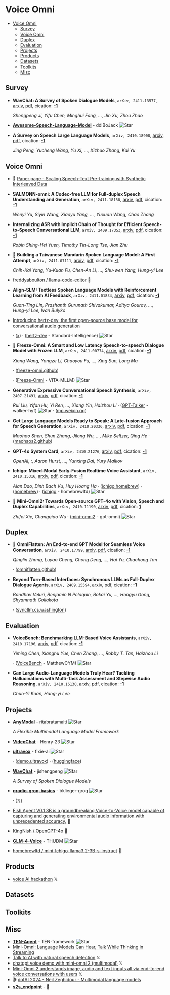 # Voice Omni

- [Voice Omni](#voice-omni) 
  - [Survey](#survey)
  - [Voice Omni](#voice-omni-1)
  - [Duplex](#duplex)
  - [Evaluation](#evaluation)
  - [Projects](#projects)
  - [Products](#products)
  - [Datasets](#datasets)
  - [Toolkits](#toolkits)
  - [Misc](#misc)


## Survey

- **WavChat: A Survey of Spoken Dialogue Models**, `arXiv, 2411.13577`, [arxiv](http://arxiv.org/abs/2411.13577v1), [pdf](http://arxiv.org/pdf/2411.13577v1.pdf), cication: [**-1**](None) 

	 *Shengpeng Ji, Yifu Chen, Minghui Fang, ..., Jin Xu, Zhou Zhao*
- [**Awesome-Speech-Language-Model**](https://github.com/ddlBoJack/Awesome-Speech-Language-Model) - ddlBoJack ![Star](https://img.shields.io/github/stars/ddlBoJack/Awesome-Speech-Language-Model.svg?style=social&label=Star) 
- **A Survey on Speech Large Language Models**, `arXiv, 2410.18908`, [arxiv](http://arxiv.org/abs/2410.18908v2), [pdf](http://arxiv.org/pdf/2410.18908v2.pdf), cication: [**-1**](None) 

	 *Jing Peng, Yucheng Wang, Yu Xi, ..., Xizhuo Zhang, Kai Yu*

## Voice Omni

- 🌟 [Paper page - Scaling Speech-Text Pre-training with Synthetic Interleaved Data](https://huggingface.co/papers/2411.17607)
- **SALMONN-omni: A Codec-free LLM for Full-duplex Speech Understanding and 
  Generation**, `arXiv, 2411.18138`, [arxiv](http://arxiv.org/abs/2411.18138v1), [pdf](http://arxiv.org/pdf/2411.18138v1.pdf), cication: [**-1**](None) 

	 *Wenyi Yu, Siyin Wang, Xiaoyu Yang, ..., Yuxuan Wang, Chao Zhang*
- **Internalizing ASR with Implicit Chain of Thought for Efficient 
  Speech-to-Speech Conversational LLM**, `arXiv, 2409.17353`, [arxiv](http://arxiv.org/abs/2409.17353v3), [pdf](http://arxiv.org/pdf/2409.17353v3.pdf), cication: [**-1**](None) 

	 *Robin Shing-Hei Yuen, Timothy Tin-Long Tse, Jian Zhu*
- 🌟 **Building a Taiwanese Mandarin Spoken Language Model: A First Attempt**, `arXiv, 2411.07111`, [arxiv](http://arxiv.org/abs/2411.07111v1), [pdf](http://arxiv.org/pdf/2411.07111v1.pdf), cication: [**-1**](None) 

	 *Chih-Kai Yang, Yu-Kuan Fu, Chen-An Li, ..., Shu-wen Yang, Hung-yi Lee*
- [freddyaboulton / llama-code-editor](https://huggingface.co/spaces/freddyaboulton/llama-code-editor/tree/main)  🤗 
- **Align-SLM: Textless Spoken Language Models with Reinforcement Learning 
  from AI Feedback**, `arXiv, 2411.01834`, [arxiv](http://arxiv.org/abs/2411.01834v1), [pdf](http://arxiv.org/pdf/2411.01834v1.pdf), cication: [**-1**](None) 

	 *Guan-Ting Lin, Prashanth Gurunath Shivakumar, Aditya Gourav, ..., Hung-yi Lee, Ivan Bulyko*
- [Introducing hertz-dev, the first open-source base model for conversational audio generation](https://si.inc/hertz-dev/) 

	 · ([x](https://x.com/si_pbc/status/1853184307063660723)) · ([hertz-dev](https://github.com/Standard-Intelligence/hertz-dev?tab=readme-ov-file) - Standard-Intelligence) ![Star](https://img.shields.io/github/stars/Standard-Intelligence/hertz-dev.svg?style=social&label=Star)
- 🌟 **Freeze-Omni: A Smart and Low Latency Speech-to-speech Dialogue Model 
  with Frozen LLM**, `arXiv, 2411.00774`, [arxiv](http://arxiv.org/abs/2411.00774v1), [pdf](http://arxiv.org/pdf/2411.00774v1.pdf), cication: [**-1**](None) 

	 *Xiong Wang, Yangze Li, Chaoyou Fu, ..., Xing Sun, Long Ma*

	 · ([freeze-omni.github](https://freeze-omni.github.io/))

	 · ([Freeze-Omni](https://github.com/VITA-MLLM/Freeze-Omni) - VITA-MLLM) ![Star](https://img.shields.io/github/stars/VITA-MLLM/Freeze-Omni.svg?style=social&label=Star)
- **Generative Expressive Conversational Speech Synthesis**, `arXiv, 2407.21491`, [arxiv](http://arxiv.org/abs/2407.21491v2), [pdf](http://arxiv.org/pdf/2407.21491v2.pdf), cication: [**-1**](None) 

	 *Rui Liu, Yifan Hu, Yi Ren, ..., Xiang Yin, Haizhou Li* · ([GPT-Talker](https://github.com/walker-hyf/GPT-Talker?tab=readme-ov-file) - walker-hyf) ![Star](https://img.shields.io/github/stars/walker-hyf/GPT-Talker.svg?style=social&label=Star) · ([mp.weixin.qq](https://mp.weixin.qq.com/s/bF4qnMrxcDSbVYHi4jGF_A))
- **Get Large Language Models Ready to Speak: A Late-fusion Approach for 
  Speech Generation**, `arXiv, 2410.20336`, [arxiv](http://arxiv.org/abs/2410.20336v1), [pdf](http://arxiv.org/pdf/2410.20336v1.pdf), cication: [**-1**](None)

	 *Maohao Shen, Shun Zhang, Jilong Wu, ..., Mike Seltzer, Qing He* · ([maohaos2.github](https://maohaos2.github.io/TTS-Llama-MoLE-Llama/))
- **GPT-4o System Card**, `arXiv, 2410.21276`, [arxiv](http://arxiv.org/abs/2410.21276v1), [pdf](http://arxiv.org/pdf/2410.21276v1.pdf), cication: [**-1**](None) 

	 *OpenAI, :, Aaron Hurst, ..., Yunxing Dai, Yury Malkov*
- **Ichigo: Mixed-Modal Early-Fusion Realtime Voice Assistant**, `arXiv, 2410.15316`, [arxiv](http://arxiv.org/abs/2410.15316v1), [pdf](http://arxiv.org/pdf/2410.15316v1.pdf), cication: [**-1**](None) 

	 *Alan Dao, Dinh Bach Vu, Huy Hoang Ha* · ([ichigo.homebrew](https://ichigo.homebrew.ltd/)) · ([homebrew](https://homebrew.ltd/)) · ([ichigo](https://github.com/homebrewltd/ichigo) - homebrewltd) ![Star](https://img.shields.io/github/stars/homebrewltd/ichigo.svg?style=social&label=Star)
- 🌟 **Mini-Omni2: Towards Open-source GPT-4o with Vision, Speech and Duplex 
  Capabilities**, `arXiv, 2410.11190`, [arxiv](http://arxiv.org/abs/2410.11190v2), [pdf](http://arxiv.org/pdf/2410.11190v2.pdf), cication: [**1**](https://scholar.google.com/scholar?cites=14534896134025731094&as_sdt=2005&sciodt=0,5&hl=en&oe=ASCII)

	 *Zhifei Xie, Changqiao Wu* · ([mini-omni2](https://github.com/gpt-omni/mini-omni2) - gpt-omni) ![Star](https://img.shields.io/github/stars/gpt-omni/mini-omni2.svg?style=social&label=Star)

## Duplex

- 🌟 **OmniFlatten: An End-to-end GPT Model for Seamless Voice Conversation**, `arXiv, 2410.17799`, [arxiv](http://arxiv.org/abs/2410.17799v1), [pdf](http://arxiv.org/pdf/2410.17799v1.pdf), cication: [**-1**](None) 

	 *Qinglin Zhang, Luyao Cheng, Chong Deng, ..., Hai Yu, Chaohong Tan*

	 · ([omniflatten.github](https://omniflatten.github.io/))
- **Beyond Turn-Based Interfaces: Synchronous LLMs as Full-Duplex Dialogue 
  Agents**, `arXiv, 2409.15594`, [arxiv](http://arxiv.org/abs/2409.15594v1), [pdf](http://arxiv.org/pdf/2409.15594v1.pdf), cication: [**-1**](None)

	 *Bandhav Veluri, Benjamin N Peloquin, Bokai Yu, ..., Hongyu Gong, Shyamnath Gollakota*

	 · ([syncllm.cs.washington](https://syncllm.cs.washington.edu/))

## Evaluation

- **VoiceBench: Benchmarking LLM-Based Voice Assistants**, `arXiv, 2410.17196`, [arxiv](http://arxiv.org/abs/2410.17196v1), [pdf](http://arxiv.org/pdf/2410.17196v1.pdf), cication: [**-1**](None) 

	 *Yiming Chen, Xianghu Yue, Chen Zhang, ..., Robby T. Tan, Haizhou Li*

	 · ([VoiceBench](https://github.com/MatthewCYM/VoiceBench) - MatthewCYM) ![Star](https://img.shields.io/github/stars/MatthewCYM/VoiceBench.svg?style=social&label=Star)
- **Can Large Audio-Language Models Truly Hear? Tackling Hallucinations with 
  Multi-Task Assessment and Stepwise Audio Reasoning**, `arXiv, 2410.16130`, [arxiv](http://arxiv.org/abs/2410.16130v1), [pdf](http://arxiv.org/pdf/2410.16130v1.pdf), cication: [**-1**](None)

	 *Chun-Yi Kuan, Hung-yi Lee*

## Projects

- [**AnyModal**](https://github.com/ritabratamaiti/AnyModal) - ritabratamaiti ![Star](https://img.shields.io/github/stars/ritabratamaiti/AnyModal.svg?style=social&label=Star) 

	 *A Flexible Multimodal Language Model Framework*
- [**VideoChat**](https://github.com/Henry-23/VideoChat) - Henry-23 ![Star](https://img.shields.io/github/stars/Henry-23/VideoChat.svg?style=social&label=Star) 
- [**ultravox**](https://github.com/fixie-ai/ultravox) - fixie-ai ![Star](https://img.shields.io/github/stars/fixie-ai/ultravox.svg?style=social&label=Star) 

	 · ([demo.ultravox](https://demo.ultravox.ai/)) · ([huggingface](https://huggingface.co/fixie-ai/))
- [**WavChat**](https://github.com/jishengpeng/WavChat) - jishengpeng ![Star](https://img.shields.io/github/stars/jishengpeng/WavChat.svg?style=social&label=Star) 

	 *A Survey of Spoken Dialogue Models*
- [**gradio-groq-basics**](https://github.com/bklieger-groq/gradio-groq-basics/blob/main/calorie-tracker/README.md) - bklieger-groq ![Star](https://img.shields.io/github/stars/bklieger-groq/gradio-groq-basics.svg?style=social&label=Star) 

	 · ([𝕏](https://x.com/BenjaminKlieger/status/1854266346290434501))
- [Fish Agent V0.1 3B is a groundbreaking Voice-to-Voice model capable of capturing and generating environmental audio information with unprecedented accuracy.](https://huggingface.co/fishaudio/fish-agent-v0.1-3b)  🤗 
- [KingNish / OpenGPT-4o](https://huggingface.co/spaces/KingNish/OpenGPT-4o/tree/main)  🤗 
- [**GLM-4-Voice**](https://github.com/THUDM/GLM-4-Voice) - THUDM ![Star](https://img.shields.io/github/stars/THUDM/GLM-4-Voice.svg?style=social&label=Star) 
- [homebrewltd / mini-Ichigo-llama3.2-3B-s-instruct](https://huggingface.co/homebrewltd/mini-Ichigo-llama3.2-3B-s-instruct)  🤗 

## Products

- [voice AI hackathon](https://x.com/hingeloss/status/1851260286415593487)  𝕏 

## Datasets


## Toolkits


## Misc

- [**TEN-Agent**](https://github.com/TEN-framework/TEN-Agent) - TEN-framework ![Star](https://img.shields.io/github/stars/TEN-framework/TEN-Agent.svg?style=social&label=Star) 
- [Mini-Omni: Language Models Can Hear, Talk While Thinking in Streaming](https://www.semanticscholar.org/paper/Mini-Omni%3A-Language-Models-Can-Hear%2C-Talk-While-in-Xie-Wu/8625ab06f76caf36ab138bac20a3116ba5b298e6) 
- [Talk to AI with natural speech detection](https://x.com/BenjaminKlieger/status/1853899938561917355)  𝕏 
- [chatgpt voice demo with mini-omni 2 (multimodal)](https://x.com/freddy_alfonso_/status/1852071457406259553)  𝕏 
- [Mini-Omni 2 understands image, audio and text inputs all via end-to-end voice conversations with users](https://x.com/reach_vb/status/1850895844167286859)  𝕏 
- :clapper: [dotAI 2024 - Neil Zeghidour - Multimodal language models](https://www.youtube.com/watch?v=UgpLM9gNkqs) 
- [**s2s_endpoint**](https://huggingface.co/blog/s2s_endpoint) -  🤗 